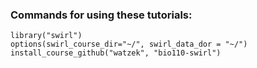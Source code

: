 ### Commands for using these tutorials:

```
library("swirl")
options(swirl_course_dir="~/", swirl_data_dor = "~/")
install_course_github("watzek", "bio110-swirl")
```
